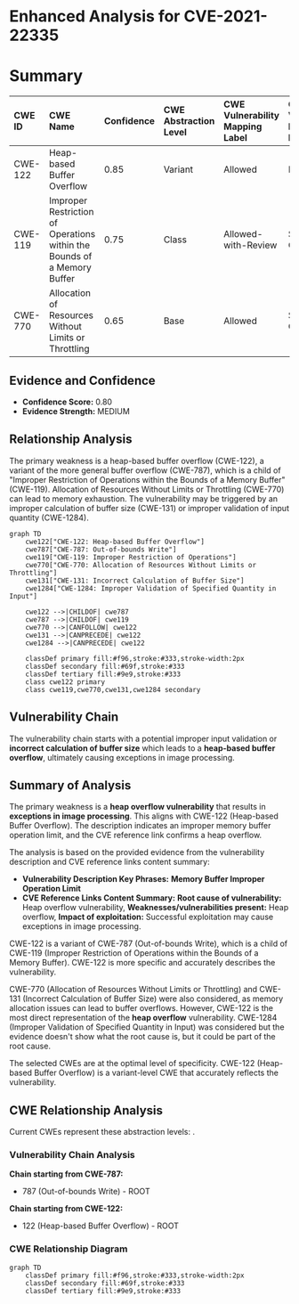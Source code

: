 # Enhanced Analysis for CVE-2021-22335

# Summary
| CWE ID  | CWE Name                                                | Confidence | CWE Abstraction Level | CWE Vulnerability Mapping Label | CWE-Vulnerability Mapping Notes |
| :-------- | :------------------------------------------------------ | :--------- | :---------------------- | :------------------------------ | :------------------------------ |
| CWE-122   | Heap-based Buffer Overflow                            | 0.85       | Variant               | Allowed                       | Primary CWE                   |
| CWE-119   | Improper Restriction of Operations within the Bounds of a Memory Buffer | 0.75      | Class               | Allowed-with-Review                       | Secondary Candidate                     |
| CWE-770   | Allocation of Resources Without Limits or Throttling     | 0.65       | Base                  | Allowed                       | Secondary Candidate                     |

## Evidence and Confidence

*   **Confidence Score:** 0.80
*   **Evidence Strength:** MEDIUM

## Relationship Analysis
The primary weakness is a heap-based buffer overflow (CWE-122), a variant of the more general buffer overflow (CWE-787), which is a child of "Improper Restriction of Operations within the Bounds of a Memory Buffer" (CWE-119). Allocation of Resources Without Limits or Throttling (CWE-770) can lead to memory exhaustion. The vulnerability may be triggered by an improper calculation of buffer size (CWE-131) or improper validation of input quantity (CWE-1284).

```mermaid
graph TD
    cwe122["CWE-122: Heap-based Buffer Overflow"]
    cwe787["CWE-787: Out-of-bounds Write"]
    cwe119["CWE-119: Improper Restriction of Operations"]
    cwe770["CWE-770: Allocation of Resources Without Limits or Throttling"]
    cwe131["CWE-131: Incorrect Calculation of Buffer Size"]
    cwe1284["CWE-1284: Improper Validation of Specified Quantity in Input"]

    cwe122 -->|CHILDOF| cwe787
    cwe787 -->|CHILDOF| cwe119
    cwe770 -->|CANFOLLOW| cwe122
    cwe131 -->|CANPRECEDE| cwe122
    cwe1284 -->|CANPRECEDE| cwe122

    classDef primary fill:#f96,stroke:#333,stroke-width:2px
    classDef secondary fill:#69f,stroke:#333
    classDef tertiary fill:#9e9,stroke:#333
    class cwe122 primary
    class cwe119,cwe770,cwe131,cwe1284 secondary
```

## Vulnerability Chain
The vulnerability chain starts with a potential improper input validation or **incorrect calculation of buffer size** which leads to a **heap-based buffer overflow**, ultimately causing exceptions in image processing.

## Summary of Analysis
The primary weakness is a **heap overflow vulnerability** that results in **exceptions in image processing**. This aligns with CWE-122 (Heap-based Buffer Overflow). The description indicates an improper memory buffer operation limit, and the CVE reference link confirms a heap overflow.

The analysis is based on the provided evidence from the vulnerability description and CVE reference links content summary:
*   **Vulnerability Description Key Phrases:** **Memory Buffer Improper Operation Limit**
*   **CVE Reference Links Content Summary:** **Root cause of vulnerability:** Heap overflow vulnerability, **Weaknesses/vulnerabilities present:** Heap overflow, **Impact of exploitation:** Successful exploitation may cause exceptions in image processing.

CWE-122 is a variant of CWE-787 (Out-of-bounds Write), which is a child of CWE-119 (Improper Restriction of Operations within the Bounds of a Memory Buffer). CWE-122 is more specific and accurately describes the vulnerability.

CWE-770 (Allocation of Resources Without Limits or Throttling) and CWE-131 (Incorrect Calculation of Buffer Size) were also considered, as memory allocation issues can lead to buffer overflows. However, CWE-122 is the most direct representation of the **heap overflow** vulnerability.
CWE-1284 (Improper Validation of Specified Quantity in Input) was considered but the evidence doesn't show what the root cause is, but it could be part of the root cause.

The selected CWEs are at the optimal level of specificity. CWE-122 (Heap-based Buffer Overflow) is a variant-level CWE that accurately reflects the vulnerability.


## CWE Relationship Analysis

Current CWEs represent these abstraction levels: .


### Vulnerability Chain Analysis

**Chain starting from CWE-787:**
- 787 (Out-of-bounds Write) - ROOT


**Chain starting from CWE-122:**
- 122 (Heap-based Buffer Overflow) - ROOT



### CWE Relationship Diagram

```mermaid
graph TD
    classDef primary fill:#f96,stroke:#333,stroke-width:2px
    classDef secondary fill:#69f,stroke:#333
    classDef tertiary fill:#9e9,stroke:#333
```